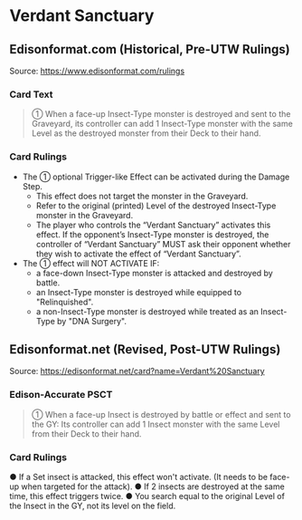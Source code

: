 # Verdant Sanctuary

## Edisonformat.com (Historical, Pre-UTW Rulings)

Source: https://www.edisonformat.com/rulings

### Card Text

> ① When a face-up Insect-Type monster is destroyed and sent to the Graveyard, its controller can add 1 Insect-Type monster with the same Level as the destroyed monster from their Deck to their hand.

### Card Rulings

*   The ① optional Trigger-like Effect can be activated during the Damage Step.
    *   This effect does not target the monster in the Graveyard.
    *   Refer to the original (printed) Level of the destroyed Insect-Type monster in the Graveyard.
    *   The player who controls the “Verdant Sanctuary” activates this effect. If the opponent’s Insect-Type monster is destroyed, the controller of “Verdant Sanctuary” MUST ask their opponent whether they wish to activate the effect of “Verdant Sanctuary”.
*   The ① effect will NOT ACTIVATE IF:
    *   a face-down Insect-Type monster is attacked and destroyed by battle.
    *   an Insect-Type monster is destroyed while equipped to "Relinquished".
    *   a non-Insect-Type monster is destroyed while treated as an Insect-Type by "DNA Surgery".

## Edisonformat.net (Revised, Post-UTW Rulings)

Source: https://edisonformat.net/card?name=Verdant%20Sanctuary

### Edison-Accurate PSCT

> ① When a face-up Insect is destroyed by battle or effect and sent to the GY:
> Its controller can add 1 Insect monster with the same Level from their Deck to their hand.

### Card Rulings

● If a Set insect is attacked, this effect won't activate.
(It needs to be face-up when targeted for the attack).
● If 2 insects are destroyed at the same time, this effect triggers twice.
● You search equal to the original Level of the Insect in the GY, not its level on the field.
            